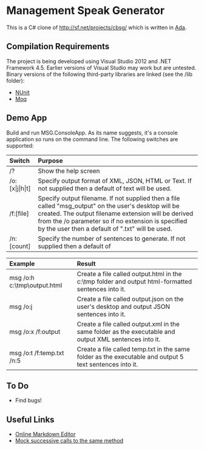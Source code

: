 Management Speak Generator
==

This is a C# clone of http://sf.net/projects/cbsg/ which is written in [Ada](http://en.wikipedia.org/wiki/Ada_(programming_language)).

Compilation Requirements
--
The project is being developed using Visual Studio 2012 and .NET Framework 4.5. Earlier versions of Visual Studio may work but are untested. 
Binary versions of the following third-party libraries are linked (see the /lib folder):
- [NUnit](http://www.nunit.org/)
- [Moq](https://github.com/Moq/moq4)

Demo App
--
Build and run MSG.ConsoleApp. As its name suggests, it's a console application so runs on the command line. The following switches are supported:

| Switch        | Purpose              |
|:------------- |:---------------------|
| /?            | Show the help screen |
| /o:[x&#124;j&#124;h&#124;t]  | Specify output format of XML, JSON, HTML or Text. If not supplied then a default of text will be used.|
| /f:[file]     | Specify output filename. If not supplied then a file called "msg_output" on the user's desktop will be created. The output filename extension will be derived from the /o parameter so if no extension is specified by the user then a default of ".txt" will be used.|
| /n:[count]    | Specify the number of sentences to generate. If not supplied then a default of 

| Example       | Result               |
|:------------- |:---------------------|
| msg /o:h c:\tmp\output.html            | Create a file called output.html in the c:\tmp folder and output html-formatted sentences into it.|
| msg /o:j      | Create a file called output.json on the user's desktop and output JSON sentences into it.|
| msg /o:x /f:output | Create a file called output.xml in the same folder as the executable and output XML sentences into it.|
| msg /o:t /f:temp.txt /n:5 | Create a file called temp.txt in the same folder as the executable and output 5 text sentences into it.|

To Do
--
- Find bugs!

Useful Links
--
- [Online Markdown Editor](http://dillinger.io/)
- [Mock successive calls to the same method](http://haacked.com/archive/2010/11/24/moq-sequences-revisited.aspx/)